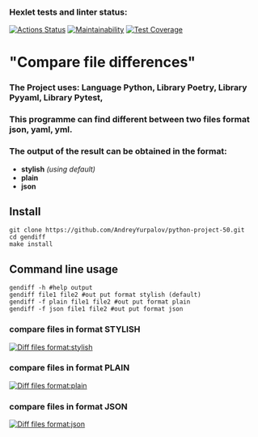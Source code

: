 ### Hexlet tests and linter status:
[![Actions Status](https://github.com/AndreyYurpalov/python-project-50/actions/workflows/hexlet-check.yml/badge.svg)](https://github.com/AndreyYurpalov/python-project-50/actions)
[![Maintainability](https://api.codeclimate.com/v1/badges/59c04c73291342ba04b3/maintainability)](https://codeclimate.com/github/AndreyYurpalov/python-project-50/maintainability)
[![Test Coverage](https://api.codeclimate.com/v1/badges/59c04c73291342ba04b3/test_coverage)](https://codeclimate.com/github/AndreyYurpalov/python-project-50/test_coverage)

# "Сompare file differences"

### The Project uses: Language Python, Library Poetry, Library Pyyaml, Library Pytest, 

### This programme can find different between two files format json, yaml, yml.


### The output of the result can be obtained in the format:
+  **stylish** *(using default)*
+  **plain** 
+  **json**

## Install
```python3
git clone https://github.com/AndreyYurpalov/python-project-50.git
cd gendiff
make install
```

## Сommand line usage
```python3
gendiff -h #help output
gendiff file1 file2 #out put format stylish (default)
gendiff -f plain file1 file2 #out put format plain
gendiff -f json file1 file2 #out put format json
```

### compare files in format STYLISH
[![Diff files format:stylish](https://asciinema.org/a/q0M5Wwb3QeNyKMwvmBSZStnst.svg)](https://asciinema.org/a/q0M5Wwb3QeNyKMwvmBSZStnst)

### compare files in format PLAIN
[![Diff files format:plain](https://asciinema.org/a/ouLp4So0sSze6suINQhzbLHBv.svg)](https://asciinema.org/a/ouLp4So0sSze6suINQhzbLHBv)

### compare files in format JSON
[![Diff files format:json](https://asciinema.org/a/XZAcxH3Th1QBvecd4emPlcD7R.svg)](https://asciinema.org/a/XZAcxH3Th1QBvecd4emPlcD7R)